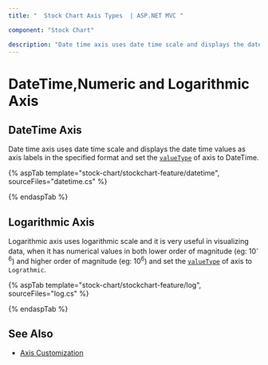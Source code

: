 ```yaml
---
title: "  Stock Chart Axis Types  | ASP.NET MVC "

component: "Stock Chart"

description: "Date time axis uses date time scale and displays the date time values as axis labels in the specified format"
---
```


# DateTime,Numeric and Logarithmic Axis

## DateTime Axis

Date time axis uses date time scale and displays the date time values as axis labels in the specified format and set the [`valueType`](https://help.syncfusion.com/cr/aspnetcore-js2/Syncfusion.EJ2.Charts.StockChartStockChartAxis.html#Syncfusion_EJ2_Charts_StockChartStockChartAxis_ValueType) of axis to DateTime.

{% aspTab template="stock-chart/stockchart-feature/datetime", sourceFiles="datetime.cs" %}

{% endaspTab %}

## Logarithmic Axis

<!-- markdownlint-disable MD033 -->

Logarithmic axis uses logarithmic scale and it is very useful in visualizing data, when it has numerical values in
both lower order of magnitude (eg: 10<sup>-6</sup>) and higher order of magnitude (eg: 10<sup>6</sup>) and set the [`valueType`](https://help.syncfusion.com/cr/aspnetcore-js2/Syncfusion.EJ2.Charts.StockChartStockChartAxis.html#Syncfusion_EJ2_Charts_StockChartStockChartAxis_ValueType) of axis to `Lograthmic`.

{% aspTab template="stock-chart/stockchart-feature/log", sourceFiles="log.cs" %}

{% endaspTab %}

## See Also

* [Axis Customization](./axis-customization/)